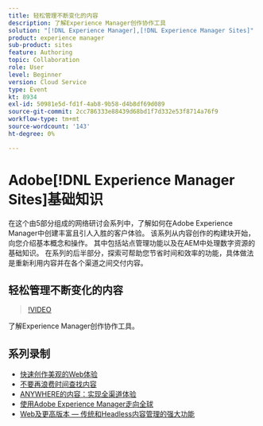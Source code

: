 ```yaml
---
title: 轻松管理不断变化的内容
description: 了解Experience Manager创作协作工具
solution: "[!DNL Experience Manager],[!DNL Experience Manager Sites]"
product: experience manager
sub-product: sites
feature: Authoring
topic: Collaboration
role: User
level: Beginner
version: Cloud Service
type: Event
kt: 8934
exl-id: 50981e5d-fd1f-4ab8-9b58-d4b8df69d089
source-git-commit: 2cc786333e88439d68bd1f7d332e53f8714a76f9
workflow-type: tm+mt
source-wordcount: '143'
ht-degree: 0%

---
```


# Adobe[!DNL Experience Manager Sites]基础知识

在这个由5部分组成的网络研讨会系列中，了解如何在Adobe Experience Manager中创建丰富且引人入胜的客户体验。 该系列从内容创作的构建块开始，向您介绍基本概念和操作。 其中包括站点管理功能以及在AEM中处理数字资源的基础知识。 在系列的后半部分，探索可帮助您节省时间和效率的功能，具体做法是重新利用内容并在各个渠道之间交付内容。

## 轻松管理不断变化的内容

>[!VIDEO](https://video.tv.adobe.com/v/336984/?quality=12&learn=on&hidetitle=true)

了解Experience Manager创作协作工具。

## 系列录制

* [快速创作美观的Web体验](authoring-fundamentals.md)
* [不要再浪费时间查找内容](media-library-administration.md)
* [ANYWHERE的内容：实现全渠道体验](omnichannel-experiences.md)
* [使用Adobe Experience Manager走向全球](multi-site-management-web-translation.md)
* [Web及更高版本 — 传统和Headless内容管理的强大功能](traditional-headless-content-management.md)
